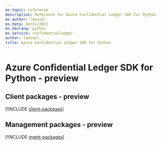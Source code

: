 ```yaml
---
ms.topic: reference
description: Reference for Azure Confidential Ledger SDK for Python
ms.author: lmazuel
ms.data: 10/11/2022
ms.devlang: python
ms.service: confidentialledger
author: lmazuel
title: Azure Confidential Ledger SDK for Python
---
```

# Azure Confidential Ledger SDK for Python - preview

## Client packages - preview
[!INCLUDE [client-packages](confidential-ledger-client-index.md)]
## Management packages - preview
[!INCLUDE [mgmt-packages](confidential-ledger-mgmt-index.md)]